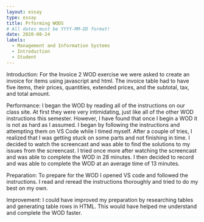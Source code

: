 ```yaml
---
layout: essay
type: essay
title: Prforming WODS
# All dates must be YYYY-MM-DD format!
date: 2020-08-24
labels:
  - Management and Information Systems
  - Introduction
  - Student
---
```

<p>Introduction:
For the Invoice 2 WOD exercise we were asked to create an invoice for items using javascript and html. The invoice table had to have five items, their prices, quantities, extended prices, and the subtotal, tax, and total amount.
 
Performance:
I began the WOD by reading all of the instructions on our class site. At first they were very intimidating, just like all of the other WOD instructions this semester. However, I have found that once I begin a WOD it is not as hard as I assumed. I began by following the instructions and attempting them on VS Code while I timed myself. After a couple of tries, I realized that I was getting stuck on some parts and not finishing in time. I decided to watch the screencast and was able to find the solutions to my issues from the screencast. I tried once more after watching the screencast and was able to complete the WOD in 28 minutes. I then decided to record and was able to complete the WOD at an average time of 13 minutes.
 
Preparation:
To prepare for the WOD I opened VS code and followed the instructions. I read and reread the instructions thoroughly and tried to do my best on my own.
 
Improvement:
I could have improved my preparation by researching tables and generating table rows in HTML. This would have helped me understand and complete the WOD faster.</p>
